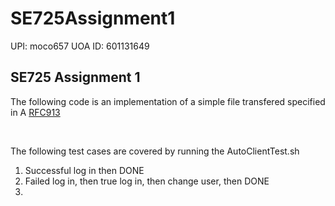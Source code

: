 # SE725Assignment1 
UPI: moco657
UOA ID: 601131649
<br>
## SE725 Assignment 1
The following code is an implementation of a simple file transfered specified in A [RFC913](https://datatracker.ietf.org/doc/html/rfc913)

<br>







The following test cases are covered by running the AutoClientTest.sh
<br>
1. Successful log in then DONE
2. Failed log in, then true log in, then change user, then DONE
3.

